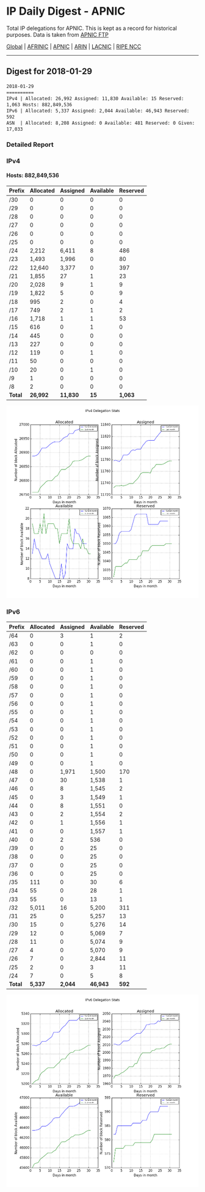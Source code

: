 # IP Daily Digest - APNIC

Total IP delegations for APNIC. This is kept as a record for historical purposes. Data is taken from [APNIC FTP](https://ftp.apnic.net/)

[Global](https://github.com/csmets/IP-Daily-Digest) | [AFRINIC](https://github.com/csmets/IP-Daily-Digest/tree/master/archives/AFRINIC) | [APNIC](https://github.com/csmets/IP-Daily-Digest/tree/master/archives/APNIC) | [ARIN](https://github.com/csmets/IP-Daily-Digest/tree/master/archives/ARIN) | [LACNIC](https://github.com/csmets/IP-Daily-Digest/tree/master/archives/LACNIC) | [RIPE NCC](https://github.com/csmets/IP-Daily-Digest/tree/master/archives/RIPE_NCC)

---

## Digest for 2018-01-29
```
2018-01-29
==========
IPv4 | Allocated: 26,992 Assigned: 11,830 Available: 15 Reserved: 1,063 Hosts: 882,849,536
IPv6 | Allocated: 5,337 Assigned: 2,044 Available: 46,943 Reserved: 592
ASN  | Allocated: 8,208 Assigned: 0 Available: 481 Reserved: 0 Given: 17,033
```

### Detailed Report

### IPv4

#### Hosts: **882,849,536**

| Prefix | Allocated | Assigned | Available | Reserved |
| ----- | ----- | ----- | ----- | ----- |
| /30 | 0 | 0 | 0 | 0 |
| /29 | 0 | 0 | 0 | 0 |
| /28 | 0 | 0 | 0 | 0 |
| /27 | 0 | 0 | 0 | 0 |
| /26 | 0 | 0 | 0 | 0 |
| /25 | 0 | 0 | 0 | 0 |
| /24 | 2,212 | 6,411 | 8 | 486 |
| /23 | 1,493 | 1,996 | 0 | 80 |
| /22 | 12,640 | 3,377 | 0 | 397 |
| /21 | 1,855 | 27 | 1 | 23 |
| /20 | 2,028 | 9 | 1 | 9 |
| /19 | 1,822 | 5 | 0 | 9 |
| /18 | 995 | 2 | 0 | 4 |
| /17 | 749 | 2 | 1 | 2 |
| /16 | 1,718 | 1 | 1 | 53 |
| /15 | 616 | 0 | 1 | 0 |
| /14 | 445 | 0 | 0 | 0 |
| /13 | 227 | 0 | 0 | 0 |
| /12 | 119 | 0 | 1 | 0 |
| /11 | 50 | 0 | 0 | 0 |
| /10 | 20 | 0 | 1 | 0 |
| /9 | 1 | 0 | 0 | 0 |
| /8 | 2 | 0 | 0 | 0 |
| **Total** | **26,992** | **11,830** | **15** | **1,063** |

![ipv4-stats](ipv4-figure.png)

### IPv6

| Prefix | Allocated | Assigned | Available | Reserved |
| ----- | ----- | ----- | ----- | ----- |
| /64 | 0 | 3 | 1 | 2 |
| /63 | 0 | 0 | 1 | 0 |
| /62 | 0 | 0 | 0 | 0 |
| /61 | 0 | 0 | 1 | 0 |
| /60 | 0 | 0 | 1 | 0 |
| /59 | 0 | 0 | 1 | 0 |
| /58 | 0 | 0 | 1 | 0 |
| /57 | 0 | 0 | 1 | 0 |
| /56 | 0 | 0 | 1 | 0 |
| /55 | 0 | 0 | 1 | 0 |
| /54 | 0 | 0 | 1 | 0 |
| /53 | 0 | 0 | 1 | 0 |
| /52 | 0 | 0 | 1 | 0 |
| /51 | 0 | 0 | 1 | 0 |
| /50 | 0 | 0 | 1 | 0 |
| /49 | 0 | 0 | 1 | 0 |
| /48 | 0 | 1,971 | 1,500 | 170 |
| /47 | 0 | 30 | 1,538 | 1 |
| /46 | 0 | 8 | 1,545 | 2 |
| /45 | 0 | 3 | 1,549 | 1 |
| /44 | 0 | 8 | 1,551 | 0 |
| /43 | 0 | 2 | 1,554 | 2 |
| /42 | 0 | 1 | 1,556 | 1 |
| /41 | 0 | 0 | 1,557 | 1 |
| /40 | 0 | 2 | 536 | 0 |
| /39 | 0 | 0 | 25 | 0 |
| /38 | 0 | 0 | 25 | 0 |
| /37 | 0 | 0 | 25 | 0 |
| /36 | 0 | 0 | 25 | 0 |
| /35 | 111 | 0 | 30 | 6 |
| /34 | 55 | 0 | 28 | 1 |
| /33 | 55 | 0 | 13 | 1 |
| /32 | 5,011 | 16 | 5,200 | 311 |
| /31 | 25 | 0 | 5,257 | 13 |
| /30 | 15 | 0 | 5,276 | 14 |
| /29 | 12 | 0 | 5,069 | 7 |
| /28 | 11 | 0 | 5,074 | 9 |
| /27 | 4 | 0 | 5,070 | 9 |
| /26 | 7 | 0 | 2,844 | 11 |
| /25 | 2 | 0 | 3 | 11 |
| /24 | 7 | 0 | 5 | 8 |
| **Total** | **5,337** | **2,044** | **46,943** | **592** |

![ipv6-stats](ipv6-figure.png)